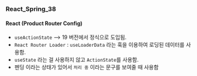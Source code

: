 ### React_Spring_38

#### React (Product Router Config)
- `useActionState` --> 19 버전에서 정식으로 도입됨.
- `React Router Loader` : `useLoaderData` 라는 훅을 이용하여 로딩된 데이터를 사용함.
- `useState` 라는 걸 사용하지 않고 `ActionState`를 사용함.
- 펜딩 이라는 상태가 있어서 `처리 중` 이라는 문구를 보여줄 때 사용함
